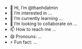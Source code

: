 - 👋 Hi, I’m @thanhdatmin
- 👀 I’m interested in ...
- 🌱 I’m currently learning ...
- 💞️ I’m looking to collaborate on ...
- 📫 How to reach me ...
- 😄 Pronouns: ...
- ⚡ Fun fact: ...

<!---
thanhdatmin/thanhdatmin is a ✨ special ✨ repository because its `README.md` (this file) appears on your GitHub profile.
You can click the Preview link to take a look at your changes.
--->
